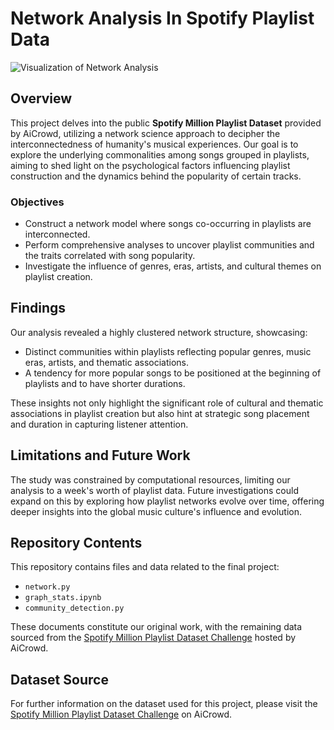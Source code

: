 # Network Analysis In Spotify Playlist Data

![Visualization of Network Analysis](https://github.com/KyoKii02/CPSC572-Project/assets/147207215/3d332caf-f29a-4461-b631-2e422183e5aa)

## Overview

This project delves into the public **Spotify Million Playlist Dataset** provided by AiCrowd, utilizing a network science approach to decipher the interconnectedness of humanity's musical experiences. Our goal is to explore the underlying commonalities among songs grouped in playlists, aiming to shed light on the psychological factors influencing playlist construction and the dynamics behind the popularity of certain tracks.

### Objectives

- Construct a network model where songs co-occurring in playlists are interconnected.
- Perform comprehensive analyses to uncover playlist communities and the traits correlated with song popularity.
- Investigate the influence of genres, eras, artists, and cultural themes on playlist creation.

## Findings

Our analysis revealed a highly clustered network structure, showcasing:
- Distinct communities within playlists reflecting popular genres, music eras, artists, and thematic associations.
- A tendency for more popular songs to be positioned at the beginning of playlists and to have shorter durations.

These insights not only highlight the significant role of cultural and thematic associations in playlist creation but also hint at strategic song placement and duration in capturing listener attention.

## Limitations and Future Work

The study was constrained by computational resources, limiting our analysis to a week's worth of playlist data. Future investigations could expand on this by exploring how playlist networks evolve over time, offering deeper insights into the global music culture's influence and evolution.

## Repository Contents

This repository contains files and data related to the final project:
- `network.py`
- `graph_stats.ipynb`
- `community_detection.py`

These documents constitute our original work, with the remaining data sourced from the [Spotify Million Playlist Dataset Challenge](https://www.aicrowd.com/challenges/spotify-million-playlist-dataset-challenge/dataset_files) hosted by AiCrowd.

## Dataset Source

For further information on the dataset used for this project, please visit the [Spotify Million Playlist Dataset Challenge](https://www.aicrowd.com/challenges/spotify-million-playlist-dataset-challenge/dataset_files) on AiCrowd.
